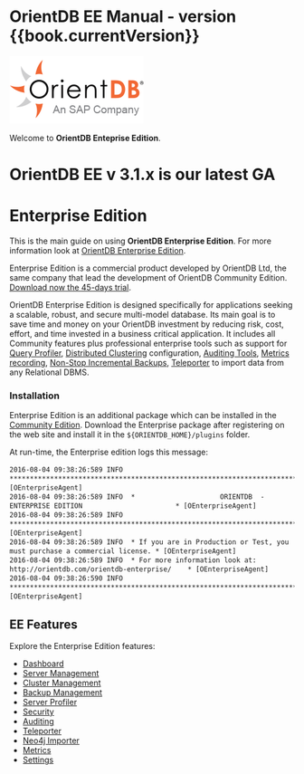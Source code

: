 # OrientDB EE Manual - version {{book.currentVersion}}

![image](images/logo-black.png)

Welcome to **OrientDB Enteprise Edition**.

# OrientDB EE v 3.1.x is our latest GA

# Enterprise Edition

This is the main guide on using <b>OrientDB Enterprise Edition</b>. For more information look at [OrientDB Enterprise Edition]({{book.enterpriseSite}}).

Enterprise Edition is a commercial product developed by OrientDB Ltd, the same company that lead the development of OrientDB Community Edition. [Download now the 45-days trial]({{book.enterpriseSite}}/#matrix).

OrientDB Enterprise Edition is designed specifically for applications seeking a scalable, robust, and secure multi-model database. Its main goal is to save time and money on your OrientDB investment by reducing risk, cost, effort, and time invested in a business critical application. It includes all Community features plus professional enterprise tools such as support for [Query Profiler](./Server-Profiler.md), [Distributed Clustering](./Cluster-Management.md) configuration, [Auditing Tools](./Security.md), [Metrics recording](./Server-Management.md), [Non-Stop Incremental Backups](./Backup-Management.md), [Teleporter](./Teleporter.md) to import data from any Relational DBMS.


### Installation

Enterprise Edition is an additional package which can be installed in the [Community Edition]({{book.baseCommunityDoc}}/gettingstarted/Tutorial-Installation.html). Download the Enterprise package after registering on the web site and install it in the `${ORIENTDB_HOME}/plugins` folder.

At run-time, the Enterprise edition logs this message:

```
2016-08-04 09:38:26:589 INFO  ***************************************************************************** [OEnterpriseAgent]
2016-08-04 09:38:26:589 INFO  *                     ORIENTDB  -  ENTERPRISE EDITION                       * [OEnterpriseAgent]
2016-08-04 09:38:26:589 INFO  ***************************************************************************** [OEnterpriseAgent]
2016-08-04 09:38:26:589 INFO  * If you are in Production or Test, you must purchase a commercial license. * [OEnterpriseAgent]
2016-08-04 09:38:26:589 INFO  * For more information look at: http://orientdb.com/orientdb-enterprise/    * [OEnterpriseAgent]
2016-08-04 09:38:26:590 INFO  ***************************************************************************** [OEnterpriseAgent]
```

## EE Features

Explore the Enterprise Edition features:

* [Dashboard](./ee/Dashboard.md)
* [Server Management](./ee/Server-Management.md)
* [Cluster Management](./ee/Cluster-Management.md)
* [Backup Management](./ee/Backup-Management.md)
* [Server Profiler](./ee/Server-Profiler.md)
* [Security](./ee/Security.md)
* [Auditing](./ee/Auditing.md)
* [Teleporter](./ee/Teleporter.md)
* [Neo4j Importer](./ee/Neo4j-Importer.md)
* [Metrics](./ee/Profiler.md)
* [Settings](./ee/Settings.md)



